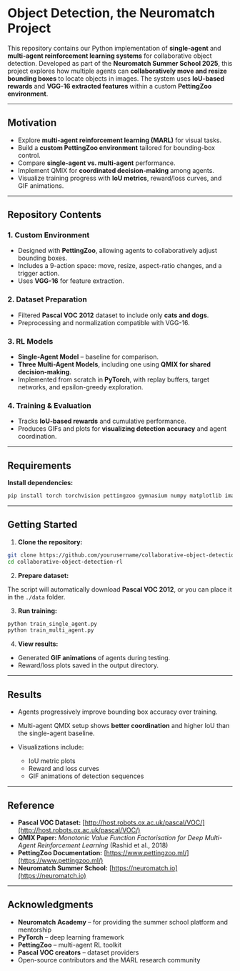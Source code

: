 # Object Detection, the Neuromatch Project

This repository contains our Python implementation of **single-agent** and **multi-agent reinforcement learning systems** for collaborative object detection.
Developed as part of the **Neuromatch Summer School 2025**, this project explores how multiple agents can **collaboratively move and resize bounding boxes** to locate objects in images.
The system uses **IoU-based rewards** and **VGG-16 extracted features** within a custom **PettingZoo environment**.

---

## Motivation

* Explore **multi-agent reinforcement learning (MARL)** for visual tasks.
* Build a **custom PettingZoo environment** tailored for bounding-box control.
* Compare **single-agent vs. multi-agent** performance.
* Implement QMIX for **coordinated decision-making** among agents.
* Visualize training progress with **IoU metrics**, reward/loss curves, and GIF animations.

---

## Repository Contents

### 1. Custom Environment

* Designed with **PettingZoo**, allowing agents to collaboratively adjust bounding boxes.
* Includes a 9-action space: move, resize, aspect-ratio changes, and a trigger action.
* Uses **VGG-16** for feature extraction.

### 2. Dataset Preparation

* Filtered **Pascal VOC 2012** dataset to include only **cats and dogs**.
* Preprocessing and normalization compatible with VGG-16.

### 3. RL Models

* **Single-Agent Model** – baseline for comparison.
* **Three Multi-Agent Models**, including one using **QMIX for shared decision-making**.
* Implemented from scratch in **PyTorch**, with replay buffers, target networks, and epsilon-greedy exploration.

### 4. Training & Evaluation

* Tracks **IoU-based rewards** and cumulative performance.
* Produces GIFs and plots for **visualizing detection accuracy** and agent coordination.

---

## Requirements

**Install dependencies:**

```bash
pip install torch torchvision pettingzoo gymnasium numpy matplotlib imageio opencv-python
```

---

## Getting Started

1. **Clone the repository:**

```bash
git clone https://github.com/yourusername/collaborative-object-detection-rl.git
cd collaborative-object-detection-rl
```

2. **Prepare dataset:**

The script will automatically download **Pascal VOC 2012**, or you can place it in the `./data` folder.

3. **Run training:**

```bash
python train_single_agent.py
python train_multi_agent.py
```

4. **View results:**

* Generated **GIF animations** of agents during testing.
* Reward/loss plots saved in the output directory.

---

## Results

* Agents progressively improve bounding box accuracy over training.
* Multi-agent QMIX setup shows **better coordination** and higher IoU than the single-agent baseline.
* Visualizations include:

  * IoU metric plots
  * Reward and loss curves
  * GIF animations of detection sequences

---

## Reference

* **Pascal VOC Dataset:** [http://host.robots.ox.ac.uk/pascal/VOC/](http://host.robots.ox.ac.uk/pascal/VOC/)
* **QMIX Paper:** *Monotonic Value Function Factorisation for Deep Multi-Agent Reinforcement Learning* (Rashid et al., 2018)
* **PettingZoo Documentation:** [https://www.pettingzoo.ml/](https://www.pettingzoo.ml/)
* **Neuromatch Summer School:** [https://neuromatch.io](https://neuromatch.io)

---

## Acknowledgments

* **Neuromatch Academy** – for providing the summer school platform and mentorship
* **PyTorch** – deep learning framework
* **PettingZoo** – multi-agent RL toolkit
* **Pascal VOC creators** – dataset providers
* Open-source contributors and the MARL research community

